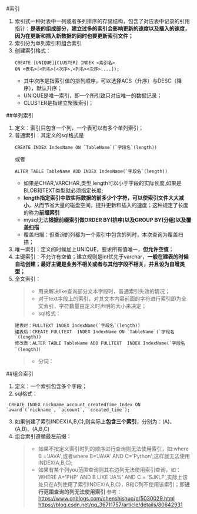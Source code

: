 #索引
1. 索引式一种对表中一列或者多列排序的存储结构，包含了对应表中记录的引用指针；**是表的组成部分，建立过多的索引会影响更新的速度以及插入的速度，因为在更新和插入新数据的同时也要更新索引文件；**
2. 索引分为单列索引和组合索引
3. 创建索引格式：
    ```
    CREATE [UNIQUE][CLUSTER] INDEX <索引名>
    ON <表名>(<列名>[<次序>,<列名><次序>....]);
    ```
    * 其中次序是指索引值的排列顺序，可以选择ACS（升序）与DESC（降序），默认升序；
    * UNIQUE是唯一索引，即一个所引致只对应唯一的数据记录；
    * CLUSTER是指建立聚簇索引；

##单列索引
1. 定义：索引只包含一个列，一个表可以有多个单列索引；
2. 普通索引：其定义的sql格式是 
    ```
    CREATE INDEX IndexName ON `TableName`(`字段名`(length)) 
    ```
    或者
    ```
    ALTER TABLE TableName ADD INDEX IndexName(`字段名`(length))
    ```
    * 如果是CHAR,VARCHAR,类型,length可以小于字段的实际长度,如果是BLOB和TEXT类型就必须指定长度;
    * **length指定索引中取实际数据的前多少个字符，可以使索引文件大大减小**，从而节省大量的磁盘空间，提升更新和插入的速度；这种规定了长度的称为**前缀索引**
    * mysql无法**根据前缀索引做ORDER BY(排序)以及GROUP BY(分组)以及覆盖扫描**
    * 覆盖扫描：但查询的列都为一个索引中包含的列时，本次查询为覆盖扫描；
3. 唯一索引：定义的时候加上UNIQUE，要求所有值唯一，**但允许空值**；
4. 主键索引：不允许有空值；建立规则是int优先于varchar，**一般在建表的时候自动创建；最好主键是业务不相关或者与其他字段不相关，并且设为自增类型；**
5. 全文索引：
    >* 用来解决like查询部分文本字段时，普通索引失效的情况；
    >* 对于text字段上的索引，对其文本内容前面的字符进行索引即为全文索引，字符数量由定义时声明的大小来决定；
    >* sql格式：
    ```
    建表时：FULLTEXT INDEX IndexName(`字段名`(length)) 
    建表后：CREATE FULLTEXT  INDEX IndexName ON `TableName`(`字段名`(length)) 
    修改表：ALTER TABLE TableName ADD FULLTEXT  INDEX IndexName(`字段名`(length)）
    ```
    >* 分词：

##组合索引
1. 定义：一个索引包含多个字段；
2. sql格式：
```
 CREATE INDEX nickname_account_createdTime_Index ON `award`(`nickname`, `account`, `created_time`);
```
3. 如果创建了索引INDEX(A,B,C),则实际上**包含三个索引**，分别为：(A)、(A,B)、(A,B,C)
4. 组合索引遵循最左前缀：
    >* 如果不按定义索引时列的顺序进行查询则无法使用索引，如:where B ='JAVA';或者where B='JAVA' AND C='Python';这样就无法使用INDEX(A,B,C);
    >* 如果有某个列you范围查询则其右边列无法使用索引查询，如：WHERE A='PHP' AND B LIKE 'JA%' AND C = 'SJKLF',实际上该处只在A列使用了索引INDEX(A,B,C)，B和C列不使用该索引；即**进行范围查询的列无法使用索引**
参考：
https://www.cnblogs.com/chenshishuo/p/5030029.html
https://blog.csdn.net/qq_36711757/article/details/80642931